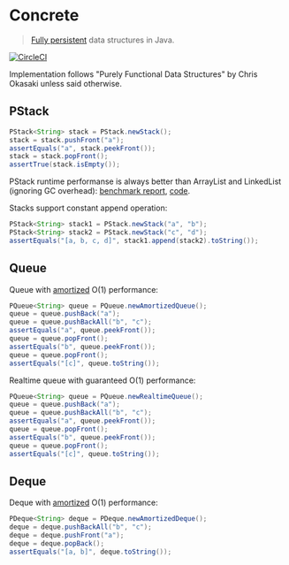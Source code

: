 # Concrete
> [Fully persistent](https://en.wikipedia.org/wiki/Persistent_data_structure) data structures in Java.


[![CircleCI](https://img.shields.io/circleci/project/mikea/concrete.svg?style=flat)](https://circleci.com/gh/mikea/concrete)


Implementation follows "Purely Functional Data Structures" by Chris Okasaki unless said otherwise.

## PStack


```java
PStack<String> stack = PStack.newStack();
stack = stack.pushFront("a");
assertEquals("a", stack.peekFront());
stack = stack.popFront();
assertTrue(stack.isEmpty());
```

PStack runtime performanse is always better than ArrayList and LinkedList (ignoring GC overhead): 
[benchmark report](https://microbenchmarks.appspot.com/runs/eba86353-07d3-4db3-87e5-875ec5d373eb#r:scenario.benchmarkSpec.parameters.implementation&c:scenario.benchmarkSpec.parameters.test,scenario.benchmarkSpec.parameters.length),
[code](https://github.com/mikea/concrete/blob/master/src/test/java/com/mikea/concrete/benchmarks/StackBenchmark.java).

Stacks support constant append operation:

```java
PStack<String> stack1 = PStack.newStack("a", "b");
PStack<String> stack2 = PStack.newStack("c", "d");
assertEquals("[a, b, c, d]", stack1.append(stack2).toString());
```

## Queue

Queue with [amortized](https://en.wikipedia.org/wiki/Amortized_analysis) O(1) performance:
 
```java
PQueue<String> queue = PQueue.newAmortizedQueue();
queue = queue.pushBack("a");
queue = queue.pushBackAll("b", "c");
assertEquals("a", queue.peekFront());
queue = queue.popFront();
assertEquals("b", queue.peekFront());
queue = queue.popFront();
assertEquals("[c]", queue.toString());
```
 
Realtime queue with guaranteed O(1) performance: 

```java
PQueue<String> queue = PQueue.newRealtimeQueue();
queue = queue.pushBack("a");
queue = queue.pushBackAll("b", "c");
assertEquals("a", queue.peekFront());
queue = queue.popFront();
assertEquals("b", queue.peekFront());
queue = queue.popFront();
assertEquals("[c]", queue.toString());
```

## Deque

Deque with [amortized](https://en.wikipedia.org/wiki/Amortized_analysis) O(1) performance:

```java
PDeque<String> deque = PDeque.newAmortizedDeque();
deque = deque.pushBackAll("b", "c");
deque = deque.pushFront("a");
deque = deque.popBack();
assertEquals("[a, b]", deque.toString());
```
